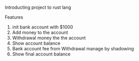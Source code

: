 Introducting project to rust lang 



Features

1. init bank account with $1000
2. Add money to the account
3. Withdrawal money the the account
4. Show account balance
5. Bank account fee from Withdrawal manage by shadowing
6. Show final account balance
